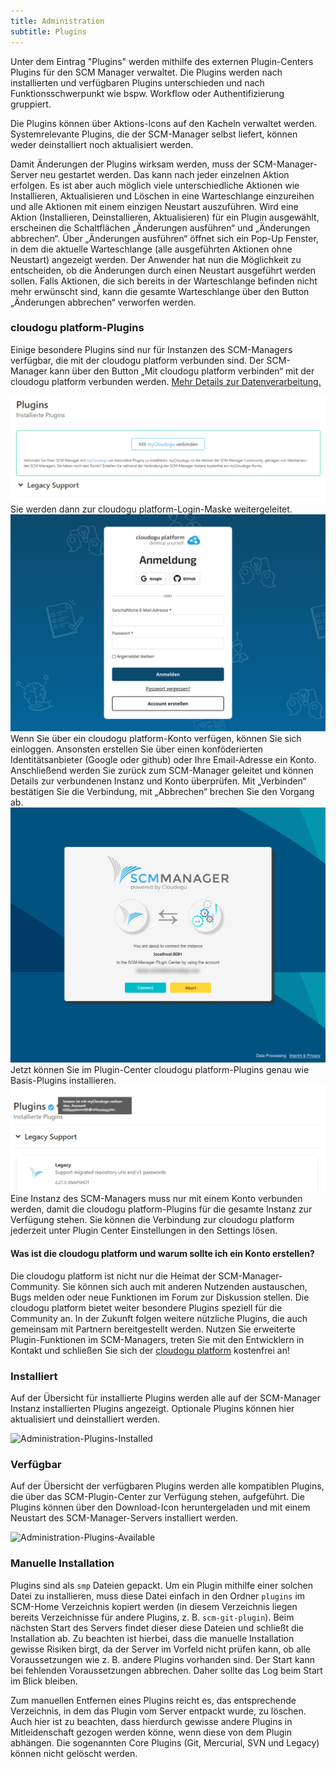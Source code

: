 ```yaml
---
title: Administration
subtitle: Plugins
---
```

Unter dem Eintrag "Plugins" werden mithilfe des externen Plugin-Centers Plugins für den SCM Manager verwaltet. Die Plugins werden nach installierten und verfügbaren Plugins unterschieden und nach Funktionsschwerpunkt wie bspw. Workflow oder Authentifizierung gruppiert.

Die Plugins können über Aktions-Icons auf den Kacheln verwaltet werden. Systemrelevante Plugins, die der SCM-Manager selbst liefert, können weder deinstalliert noch aktualisiert werden.

Damit Änderungen der Plugins wirksam werden, muss der SCM-Manager-Server neu gestartet werden. Das kann nach jeder einzelnen Aktion erfolgen. Es ist aber auch möglich viele unterschiedliche Aktionen wie Installieren, Aktualisieren und Löschen in eine Warteschlange einzureihen und alle Aktionen mit einem einzigen Neustart auszuführen. Wird eine Aktion (Installieren, Deinstallieren, Aktualisieren) für ein Plugin ausgewählt, erscheinen die Schaltflächen „Änderungen ausführen“ und „Änderungen abbrechen“. Über „Änderungen ausführen“ öffnet sich ein Pop-Up Fenster, in dem die aktuelle Warteschlange (alle ausgeführten Aktionen ohne Neustart) angezeigt werden. Der Anwender hat nun die Möglichkeit zu entscheiden, ob die Änderungen durch einen Neustart ausgeführt werden sollen. Falls Aktionen, die sich bereits in der Warteschlange befinden nicht mehr erwünscht sind, kann die gesamte Warteschlange über den Button „Änderungen abbrechen“ verworfen werden.

### cloudogu platform-Plugins
Einige besondere Plugins sind nur für Instanzen des SCM-Managers verfügbar, die mit der cloudogu platform verbunden sind. Der SCM-Manager kann über den Button „Mit cloudogu platform verbinden“ mit der cloudogu platform verbunden werden.
[Mehr Details zur Datenverarbeitung.](https://scm-manager.org/data-processing)

![Plugin-Center nicht verbunden, Button zur Verbindung mit der cloudogu platform](assets/administration-plugin-center-not-connected.png)
Sie werden dann zur cloudogu platform-Login-Maske weitergeleitet. 
![cloudogu platform-Login-Maske](assets/cloudogu-platform-login.png)
Wenn Sie über ein cloudogu platform-Konto verfügen, können Sie sich einloggen. Ansonsten erstellen Sie über einen konföderierten Identitätsanbieter (Google oder github) oder Ihre Email-Adresse ein Konto.
Anschließend werden Sie zurück zum SCM-Manager geleitet und können Details zur verbundenen Instanz und Konto überprüfen. Mit „Verbinden“ bestätigen Sie die Verbindung, mit „Abbrechen“ brechen Sie den Vorgang ab.
![Bestätigung der Verbindung mit mcloudogu platform](assets/administration-cloudogu-platform-confirmation.png)
Jetzt können Sie im Plugin-Center cloudogu platform-Plugins genau wie Basis-Plugins installieren.
![SCM-Manager mit cloudogu platform verbunden](assets/administration-plugin-center-connected.png)
Eine Instanz des SCM-Managers muss nur mit einem Konto verbunden werden, damit die cloudogu platform-Plugins für die gesamte Instanz zur Verfügung stehen.
Sie können die Verbindung zur cloudogu platform jederzeit unter Plugin Center Einstellungen in den Settings lösen.

#### Was ist die cloudogu platform und warum sollte ich ein Konto erstellen?
Die cloudogu platform ist nicht nur die Heimat der SCM-Manager-Community. Sie können sich auch mit anderen Nutzenden austauschen, Bugs melden oder neue Funktionen im Forum zur Diskussion stellen.
Die cloudogu platform bietet weiter besondere Plugins speziell für die Community an. In der Zukunft folgen weitere nützliche Plugins, die auch gemeinsam mit Partnern bereitgestellt werden.
Nutzen Sie erweiterte Plugin-Funktionen im SCM-Managers, treten Sie mit den Entwicklern in Kontakt und schließen Sie sich der [cloudogu platform](https://platform.cloudogu.com) kostenfrei an!

### Installiert
Auf der Übersicht für installierte Plugins werden alle auf der SCM-Manager Instanz installierten Plugins angezeigt. Optionale Plugins können hier aktualisiert und deinstalliert werden. 

![Administration-Plugins-Installed](assets/administration-plugins-installed.png)

### Verfügbar
Auf der Übersicht der verfügbaren Plugins werden alle kompatiblen Plugins, die über das SCM-Plugin-Center zur Verfügung stehen, aufgeführt. Die Plugins können über den Download-Icon heruntergeladen und mit einem Neustart des SCM-Manager-Servers installiert werden. 

![Administration-Plugins-Available](assets/administration-plugins-available.png)

### Manuelle Installation
Plugins sind als `smp` Dateien gepackt. Um ein Plugin mithilfe einer solchen Datei zu installieren, muss diese Datei
einfach in den Ordner `plugins` im SCM-Home Verzeichnis kopiert werden (in diesem Verzeichnis liegen bereits
Verzeichnisse für andere Plugins, z. B. `scm-git-plugin`).
Beim nächsten Start des Servers findet dieser diese Dateien und schließt die Installation ab. Zu beachten ist hierbei,
dass die manuelle Installation gewisse Risiken birgt, da der Server im Vorfeld nicht prüfen kann, ob alle Voraussetzungen
wie z. B. andere Plugins vorhanden sind. Der Start kann bei fehlenden Voraussetzungen abbrechen. Daher sollte das Log
beim Start im Blick bleiben.

Zum manuellen Entfernen eines Plugins reicht es, das entsprechende Verzeichnis, in dem das Plugin vom Server entpackt wurde, zu
löschen. Auch hier ist zu beachten, dass hierdurch gewisse andere Plugins in Mitleidenschaft gezogen werden könne, wenn
diese von dem Plugin abhängen. Die sogenannten Core Plugins (Git, Mercurial, SVN und Legacy) können nicht gelöscht werden.
